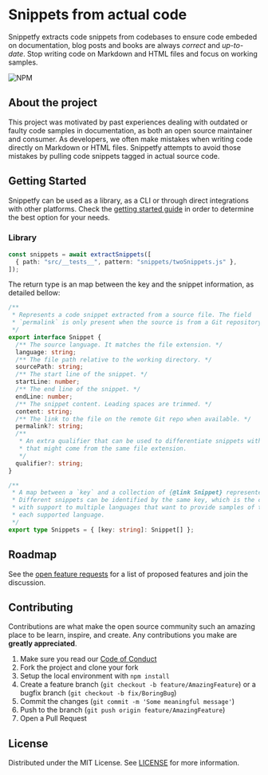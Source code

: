 # Snippets from actual code

Snippetfy extracts code snippets from codebases to ensure code embeded on documentation, blog posts and books are always *correct* and *up-to-date*. Stop writing code on Markdown and HTML files and focus on working samples.


![NPM](https://img.shields.io/npm/v/@snippetfy/core?style=flat-square)


## About the project

This project was motivated by past experiences dealing with outdated or faulty code samples in documentation, as both an open source maintainer and consumer. As developers, we often make mistakes when writing code directly on Markdown or HTML files. Snippetfy attempts to avoid those mistakes by pulling code snippets tagged in actual source code.

## Getting Started

Snippetfy can be used as a library, as a CLI or through direct integrations with other platforms. Check the [getting started guide](https://roxlabs.github.io/snippetfy/getting-started/) in order to determine the best option for your needs.

### Library

<!--- @snippet:include(readme.lib) --->
```ts
const snippets = await extractSnippets([
  { path: "src/__tests__", pattern: "snippets/twoSnippets.js" },
]);
```

The return type is an map between the key and the snippet information, as detailed bellow:

<!--- @snippet:include(readme.types) --->
```ts
/**
 * Represents a code snippet extracted from a source file. The field
 * `permalink` is only present when the source is from a Git repository.
 */
export interface Snippet {
  /** The source language. It matches the file extension. */
  language: string;
  /** The file path relative to the working directory. */
  sourcePath: string;
  /** The start line of the snippet. */
  startLine: number;
  /** The end line of the snippet. */
  endLine: number;
  /** The snippet content. Leading spaces are trimmed. */
  content: string;
  /** The link to the file on the remote Git repo when available. */
  permalink?: string;
  /**
   * An extra qualifier that can be used to differentiate snippets with the same key
   * that might come from the same file extension.
   */
  qualifier?: string;
}

/**
 * A map between a `key` and a collection of {@link Snippet} represented by it.
 * Different snippets can be identified by the same key, which is the case in projects
 * with support to multiple languages that want to provide samples of the same API in
 * each supported language.
 */
export type Snippets = { [key: string]: Snippet[] };
```

## Roadmap

See the [open feature requests](https://github.com/roxlabs/snippetfy/labels/enhancement) for a list of proposed features and join the discussion.

## Contributing

Contributions are what make the open source community such an amazing place to be learn, inspire, and create. Any contributions you make are **greatly appreciated**.

1. Make sure you read our [Code of Conduct](https://github.com/roxlabs/snippetfy/blob/main/CODE_OF_CONDUCT.md)
1. Fork the project and clone your fork
1. Setup the local environment with `npm install`
1. Create a feature branch (`git checkout -b feature/AmazingFeature`) or a bugfix branch (`git checkout -b fix/BoringBug`)
1. Commit the changes (`git commit -m 'Some meaningful message'`)
1. Push to the branch (`git push origin feature/AmazingFeature`)
1. Open a Pull Request


## License

Distributed under the MIT License. See [LICENSE](https://github.com/roxlabs/snippetfy/blob/main/LICENSE) for more information.